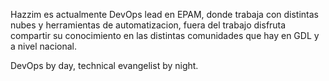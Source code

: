 Hazzim es actualmente DevOps lead en EPAM, donde trabaja con distintas nubes
y herramientas de automatizacion, fuera del trabajo disfruta compartir su conocimiento 
en las distintas comunidades que hay en GDL y a nivel nacional.

DevOps by day, technical evangelist by night.
